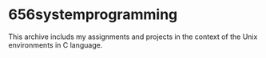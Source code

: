 # 656systemprogramming
This archive includs my assignments and projects in the context of the Unix environments in C language.

